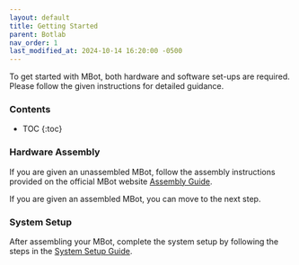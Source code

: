 ```yaml
---
layout: default
title: Getting Started
parent: Botlab
nav_order: 1
last_modified_at: 2024-10-14 16:20:00 -0500
---
```


To get started with MBot, both hardware and software set-ups are required. Please follow the given instructions for detailed guidance.

### Contents
- TOC
{:toc}

### Hardware Assembly
If you are given an unassembled MBot, follow the assembly instructions provided on the official MBot website [Assembly Guide](https://mbot.robotics.umich.edu/docs/hardware/classic/assembly/).

If you are given an assembled MBot, you can move to the next step.

### System Setup
After assembling your MBot, complete the system setup by following the steps in the [System Setup Guide](mbot-system-setup-Pi5).